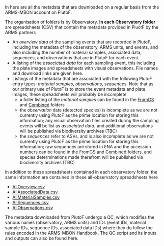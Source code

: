 In here are all the metadata that are downloaded on a regular basis from the ARMS-MBON account on PlutoF.

The organisation of folders is by Observatory. **In each Observatory folder** are spreadsheets (CSV) that contain the metadata provided in PluotF by the ARMS partners
* An _overview data_ of the sampling events that are recorded in PlutoF, including the metadata of the observatory, ARMS units, and events, and also including the number of material samples, associated data, sequences, and observations that are in PlutoF for each event.
* A listing of the _associated data_ for each sampling event, this including the plate images and spreadsheets with visual observations. File names and download links are given here. 
* Listings of the metadata that are associated with the following PlutoF entry types: _material samples_, _observations_, _sequences_. Note that as our primary use of PlutoF is to store the event metadata and plate images, these spreadsheets will probably be incomplete
  * a fuller listing of the _material samples_ can be found in the [FromGS](https://github.com/arms-mbon/Data/tree/main/QualityControlledData/FromGS) and [Combined](https://github.com/arms-mbon/Data/tree/main/QualityControlledData/Combined) folders
  * the _observation_ data (detected species) is incomplete as we are not currently using PlutoF as the prime location for storing this information; any visual observation files created during the sampling events will be list as _associated data_, and additional observations will be published via biodiversity archives (TBC)
  * the _sequences_ refer to ASVs, and is also incomplete as we are not currently using PlutoF as the prime location for storing this information; raw sequences are stored in ENA and the accession numbers can be found in the [FromGS](https://github.com/arms-mbon/Data/tree/main/QualityControlledData/FromGS) and [Combined](https://github.com/arms-mbon/Data/tree/main/QualityControlledData/Combined) folders, and species determinations made therefrom will be published via biodiversity archives (TBC)

In addition to these spreadsheets contained in each observatory folder, the same information are contained in these all-observatory spreadsheets here 
* [AllOverview.csv](https://github.com/arms-mbon/Data/blob/main/QualityControlledData/FromPlutoF/AllOverview.csv)
* [AllAssociatedData.csv](https://github.com/arms-mbon/Data/blob/main/QualityControlledData/FromPlutoF/AllAssociatedData.csv)
* [AllMaterialSamples.csv](https://github.com/arms-mbon/Data/blob/main/QualityControlledData/FromPlutoF/AllMaterialSamples.csv)
* [AllSequences.csv](https://github.com/arms-mbon/Data/blob/main/QualityControlledData/FromPlutoF/AllSequences.csv)
* [AllObservations.csv](https://github.com/arms-mbon/Data/blob/main/QualityControlledData/FromPlutoF/AllObservations.csv)

The metadata downloaded from PlutoF undergo a QC, which modifies the various names (observatory, ARMS units) and IDs (event IDs, material sample IDs, sequence IDs, associated data IDs) where they do follow the rules encoded in the ARMS-MBON Handbook. The QC script and its inputs and outputs can also be found here.

